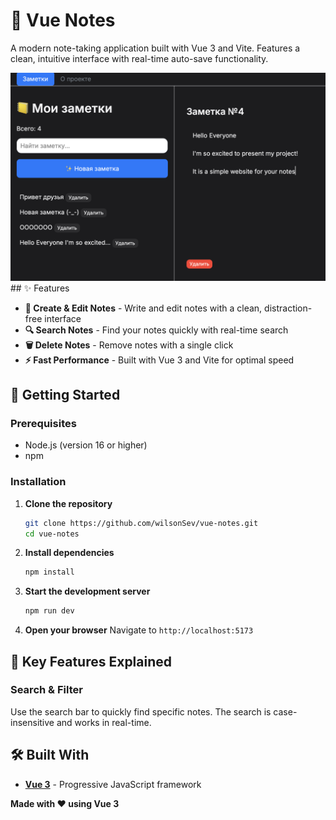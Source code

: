 # 📒 Vue Notes

A modern note-taking application built with Vue 3 and Vite. Features a clean, intuitive interface with real-time auto-save functionality.

<img src="assets/Screenshot" alt="Логотип" width="1000" />
## ✨ Features

- **📝 Create & Edit Notes** - Write and edit notes with a clean, distraction-free interface
- **🔍 Search Notes** - Find your notes quickly with real-time search
- **🗑️ Delete Notes** - Remove notes with a single click
- **⚡ Fast Performance** - Built with Vue 3 and Vite for optimal speed

## 🚀 Getting Started

### Prerequisites

- Node.js (version 16 or higher)
- npm

### Installation

1. **Clone the repository**
   ```bash
   git clone https://github.com/wilsonSev/vue-notes.git
   cd vue-notes
   ```

2. **Install dependencies**
   ```bash
   npm install
   ```

3. **Start the development server**
   ```bash
   npm run dev
   ```

4. **Open your browser**
   Navigate to `http://localhost:5173`


## 🎯 Key Features Explained

### Search & Filter
Use the search bar to quickly find specific notes. The search is case-insensitive and works in real-time.

## 🛠️ Built With

- **[Vue 3](https://vuejs.org/)** - Progressive JavaScript framework


**Made with ❤️ using Vue 3**
